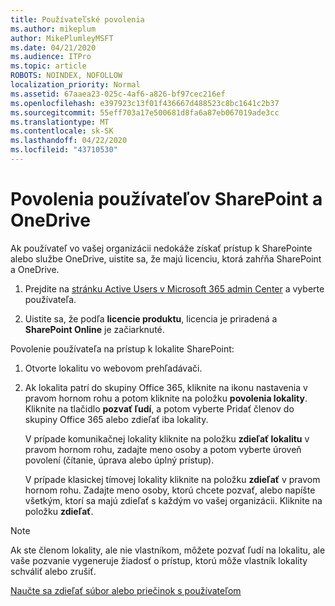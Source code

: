 ```yaml
---
title: Používateľské povolenia
ms.author: mikeplum
author: MikePlumleyMSFT
ms.date: 04/21/2020
ms.audience: ITPro
ms.topic: article
ROBOTS: NOINDEX, NOFOLLOW
localization_priority: Normal
ms.assetid: 67aaea23-025c-4af6-a826-bf97cec216ef
ms.openlocfilehash: e397923c13f01f436667d488523c8bc1641c2b37
ms.sourcegitcommit: 55eff703a17e500681d8fa6a87eb067019ade3cc
ms.translationtype: MT
ms.contentlocale: sk-SK
ms.lasthandoff: 04/22/2020
ms.locfileid: "43710530"
---
```

# <a name="user-permissions-in-sharepoint-and-onedrive"></a>Povolenia používateľov SharePoint a OneDrive

Ak používateľ vo vašej organizácii nedokáže získať prístup k SharePointe alebo službe OneDrive, uistite sa, že majú licenciu, ktorá zahŕňa SharePoint a OneDrive. 
  
1. Prejdite na [stránku Active Users v Microsoft 365 admin Center](https://portal.office.com/adminportal/home#/users) a vyberte používateľa. 
    
2. Uistite sa, že podľa **licencie produktu**, licencia je priradená a **SharePoint Online** je začiarknuté. 
    
 Povolenie používateľa na prístup k lokalite SharePoint: 
  
1. Otvorte lokalitu vo webovom prehľadávači.
    
2. Ak lokalita patrí do skupiny Office 365, kliknite na ikonu nastavenia v pravom hornom rohu a potom kliknite na položku **povolenia lokality**. Kliknite na tlačidlo **pozvať ľudí**, a potom vyberte Pridať členov do skupiny Office 365 alebo zdieľať iba lokality. 
    
    V prípade komunikačnej lokality kliknite na položku **zdieľať lokalitu** v pravom hornom rohu, zadajte meno osoby a potom vyberte úroveň povolení (čítanie, úprava alebo úplný prístup). 
    
    V prípade klasickej tímovej lokality kliknite na položku **zdieľať** v pravom hornom rohu. Zadajte meno osoby, ktorú chcete pozvať, alebo napíšte všetkým, ktorí sa majú zdieľať s každým vo vašej organizácii. Kliknite na položku **zdieľať**.
    
> [!NOTE]
> Ak ste členom lokality, ale nie vlastníkom, môžete pozvať ľudí na lokalitu, ale vaše pozvanie vygeneruje žiadosť o prístup, ktorú môže vlastník lokality schváliť alebo zrušiť. 
  
[Naučte sa zdieľať súbor alebo priečinok s používateľom](https://go.microsoft.com/fwlink/?linkid=533408)
  

